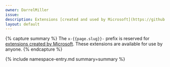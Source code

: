 ```yaml
---
owner: DarrelMiller
issue: 
description: Extensions [created and used by Microsoft](https://github.com/microsoft/OpenAPI/blob/main/extensions/index.md)
layout: default
---
```


{% capture summary %}
The `x-{{page.slug}}-` prefix is reserved for [extensions created by Microsoft](https://github.com/microsoft/OpenAPI/blob/main/extensions/index.md). These extensions are available for use by anyone.
{% endcapture %}

{% include namespace-entry.md summary=summary %}
